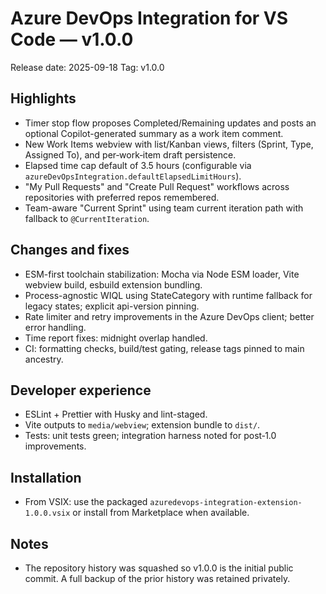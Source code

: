 # Azure DevOps Integration for VS Code — v1.0.0

Release date: 2025-09-18
Tag: v1.0.0

## Highlights

- Timer stop flow proposes Completed/Remaining updates and posts an optional Copilot-generated summary as a work item comment.
- New Work Items webview with list/Kanban views, filters (Sprint, Type, Assigned To), and per‑work‑item draft persistence.
- Elapsed time cap default of 3.5 hours (configurable via `azureDevOpsIntegration.defaultElapsedLimitHours`).
- "My Pull Requests" and "Create Pull Request" workflows across repositories with preferred repos remembered.
- Team-aware "Current Sprint" using team current iteration path with fallback to `@CurrentIteration`.

## Changes and fixes

- ESM-first toolchain stabilization: Mocha via Node ESM loader, Vite webview build, esbuild extension bundling.
- Process-agnostic WIQL using StateCategory with runtime fallback for legacy states; explicit api-version pinning.
- Rate limiter and retry improvements in the Azure DevOps client; better error handling.
- Time report fixes: midnight overlap handled.
- CI: formatting checks, build/test gating, release tags pinned to main ancestry.

## Developer experience

- ESLint + Prettier with Husky and lint-staged.
- Vite outputs to `media/webview`; extension bundle to `dist/`.
- Tests: unit tests green; integration harness noted for post‑1.0 improvements.

## Installation

- From VSIX: use the packaged `azuredevops-integration-extension-1.0.0.vsix` or install from Marketplace when available.

## Notes

- The repository history was squashed so v1.0.0 is the initial public commit. A full backup of the prior history was retained privately.
